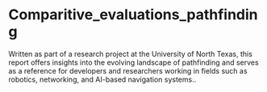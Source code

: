 # Comparitive_evaluations_pathfinding
Written as part of a research project at the University of North Texas, this report offers insights into the evolving landscape of pathfinding and serves as a reference for developers and researchers working in fields such as robotics, networking, and AI-based navigation systems..
